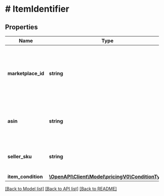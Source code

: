 # # ItemIdentifier

## Properties

Name | Type | Description | Notes
------------ | ------------- | ------------- | -------------
**marketplace_id** | **string** | A marketplace identifier. Specifies the marketplace from which prices are returned. |
**asin** | **string** | The Amazon Standard Identification Number (ASIN) of the item. | [optional]
**seller_sku** | **string** | The seller stock keeping unit (SKU) of the item. | [optional]
**item_condition** | [**\OpenAPI\Client\Model\pricingV0\ConditionType**](ConditionType.md) |  |

[[Back to Model list]](../../README.md#models) [[Back to API list]](../../README.md#endpoints) [[Back to README]](../../README.md)
